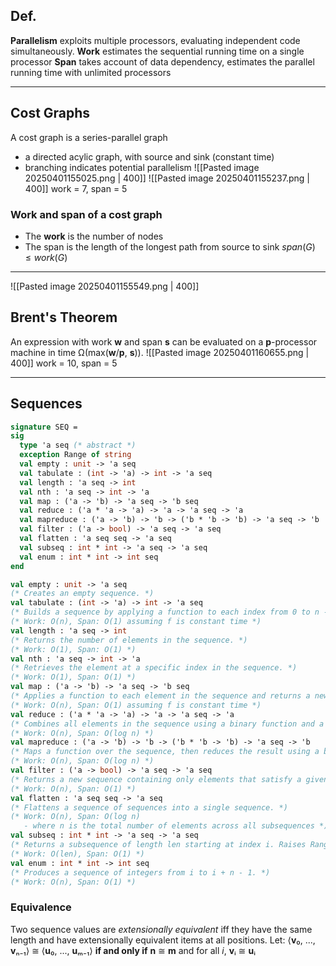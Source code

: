 ## Def. 
**Parallelism** exploits multiple processors, evaluating independent code simultaneously.
**Work** estimates the sequential running time on a single processor
**Span** takes account of data dependency, estimates the parallel running time with unlimited processors

---
## Cost Graphs 
A cost graph is a series-parallel graph 
- a directed acylic graph, with source and sink (constant time)
- branching indicates potential parallelism 
![[Pasted image 20250401155025.png | 400]] 
![[Pasted image 20250401155237.png | 400]] 
work = 7, span = 5
### Work and span of a cost graph 
- The **work** is the number of nodes
- The span is the length of the longest path from source to sink 
$span(G) \le work(G)$
--- 
![[Pasted image 20250401155549.png | 400]]
## Brent's Theorem 
An expression with work **w** and span **s** can be evaluated on a **p**-processor machine in time Ω(max(**w**/**p**, **s**)).
![[Pasted image 20250401160655.png | 400]]
work = 10, span = 5

---
## Sequences
```sml
signature SEQ =
sig
  type 'a seq (* abstract *)
  exception Range of string
  val empty : unit -> 'a seq
  val tabulate : (int -> 'a) -> int -> 'a seq
  val length : 'a seq -> int
  val nth : 'a seq -> int -> 'a
  val map : ('a -> 'b) -> 'a seq -> 'b seq
  val reduce : ('a * 'a -> 'a) -> 'a -> 'a seq -> 'a
  val mapreduce : ('a -> 'b) -> 'b -> ('b * 'b -> 'b) -> 'a seq -> 'b
  val filter : ('a -> bool) -> 'a seq -> 'a seq
  val flatten : 'a seq seq -> 'a seq
  val subseq : int * int -> 'a seq -> 'a seq
  val enum : int * int -> int seq
end
```

```sml
val empty : unit -> 'a seq
(* Creates an empty sequence. *)
val tabulate : (int -> 'a) -> int -> 'a seq
(* Builds a sequence by applying a function to each index from 0 to n - 1. *)
(* Work: O(n), Span: O(1) assuming f is constant time *)
val length : 'a seq -> int
(* Returns the number of elements in the sequence. *)
(* Work: O(1), Span: O(1) *)
val nth : 'a seq -> int -> 'a
(* Retrieves the element at a specific index in the sequence. *)
(* Work: O(1), Span: O(1) *)
val map : ('a -> 'b) -> 'a seq -> 'b seq
(* Applies a function to each element in the sequence and returns a new sequence. *)
(* Work: O(n), Span: O(1) assuming f is constant time *)
val reduce : ('a * 'a -> 'a) -> 'a -> 'a seq -> 'a
(* Combines all elements in the sequence using a binary function and a base value. *)
(* Work: O(n), Span: O(log n) *)
val mapreduce : ('a -> 'b) -> 'b -> ('b * 'b -> 'b) -> 'a seq -> 'b
(* Maps a function over the sequence, then reduces the result using a binary function and base value. *)
(* Work: O(n), Span: O(log n) *)
val filter : ('a -> bool) -> 'a seq -> 'a seq
(* Returns a new sequence containing only elements that satisfy a given predicate. *)
(* Work: O(n), Span: O(1) *)
val flatten : 'a seq seq -> 'a seq
(* Flattens a sequence of sequences into a single sequence. *)
(* Work: O(n), Span: O(log n) 
   - where n is the total number of elements across all subsequences *)
val subseq : int * int -> 'a seq -> 'a seq
(* Returns a subsequence of length len starting at index i. Raises Range if out of bounds. *)
(* Work: O(len), Span: O(1) *)
val enum : int * int -> int seq
(* Produces a sequence of integers from i to i + n - 1. *)
(* Work: O(n), Span: O(1) *)
```
### Equivalence
Two sequence values are _extensionally equivalent_ iff they have the same length and have extensionally equivalent items at all positions.
Let: ⟨**v**₀, ..., **v**ₙ₋₁⟩ ≅ ⟨**u**₀, ..., **u**ₘ₋₁⟩ **if and only if** **n** ≅ **m** and for all *i*, **v**ᵢ ≅ **u**ᵢ